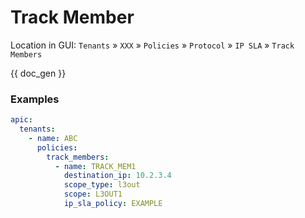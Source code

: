 # Track Member

Location in GUI:
`Tenants` » `XXX` » `Policies` » `Protocol` » `IP SLA` » `Track Members`

{{ doc_gen }}

### Examples

```yaml
apic:
  tenants:
    - name: ABC
      policies:
        track_members:
          - name: TRACK_MEM1
            destination_ip: 10.2.3.4
            scope_type: l3out
            scope: L3OUT1
            ip_sla_policy: EXAMPLE
```

